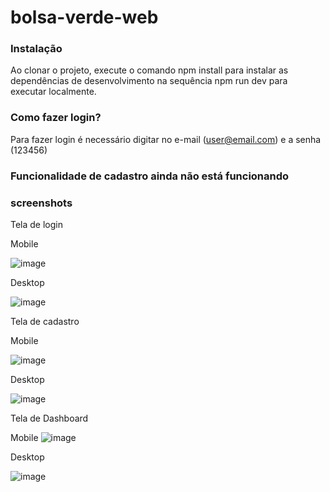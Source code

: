 # bolsa-verde-web

### Instalação

Ao clonar o projeto, execute o comando npm install para instalar as dependências de desenvolvimento na sequência npm run dev para executar localmente.

### Como fazer login?

Para fazer login é necessário digitar no e-mail (user@email.com) e a senha (123456)

### Funcionalidade de cadastro ainda não está funcionando

### screenshots

Tela de login

Mobile

![image](https://user-images.githubusercontent.com/8559900/230792718-48dde6cc-40b5-4f9a-945b-f55f275e4b1d.png)

Desktop

![image](https://user-images.githubusercontent.com/8559900/230792733-58ab80bc-2440-4e19-aa40-1837f0a134be.png)

Tela de cadastro

Mobile

![image](https://user-images.githubusercontent.com/8559900/230792792-79df15bf-8d72-4af1-80ff-1533ad745df5.png)

Desktop

![image](https://user-images.githubusercontent.com/8559900/230792803-9e81a89c-677f-4210-9da1-b01367491ddd.png)

Tela de Dashboard

Mobile
![image](https://user-images.githubusercontent.com/8559900/230792852-30d5795b-2da6-467e-ac62-b1f50a5bbcee.png)


Desktop

![image](https://user-images.githubusercontent.com/8559900/230792842-6a5cd715-7661-44f7-90de-c82fc2478e45.png)
